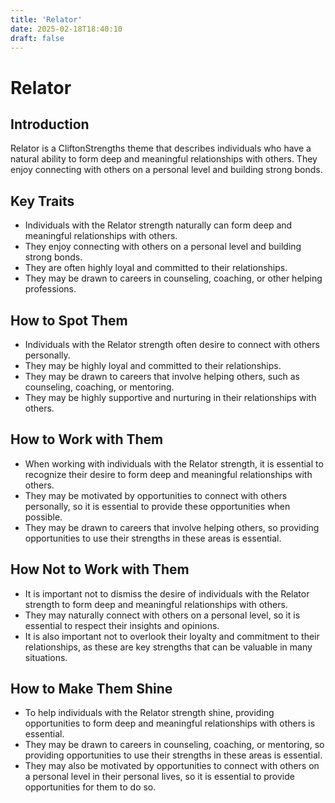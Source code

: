 ```yaml
---
title: 'Relator'
date: 2025-02-18T18:40:10
draft: false
---
```


# Relator

## Introduction

Relator is a CliftonStrengths theme that describes individuals who have a natural ability to form deep and meaningful relationships with others. They enjoy connecting with others on a personal level and building strong bonds.

## Key Traits

- Individuals with the Relator strength naturally can form deep and meaningful relationships with others.
- They enjoy connecting with others on a personal level and building strong bonds.
- They are often highly loyal and committed to their relationships.
- They may be drawn to careers in counseling, coaching, or other helping professions.

## How to Spot Them

- Individuals with the Relator strength often desire to connect with others personally.
- They may be highly loyal and committed to their relationships.
- They may be drawn to careers that involve helping others, such as counseling, coaching, or mentoring.
- They may be highly supportive and nurturing in their relationships with others.

## How to Work with Them

- When working with individuals with the Relator strength, it is essential to recognize their desire to form deep and meaningful relationships with others.
- They may be motivated by opportunities to connect with others personally, so it is essential to provide these opportunities when possible.
- They may be drawn to careers that involve helping others, so providing opportunities to use their strengths in these areas is essential.

## How Not to Work with Them

- It is important not to dismiss the desire of individuals with the Relator strength to form deep and meaningful relationships with others.
- They may naturally connect with others on a personal level, so it is essential to respect their insights and opinions.
- It is also important not to overlook their loyalty and commitment to their relationships, as these are key strengths that can be valuable in many situations.

## How to Make Them Shine

- To help individuals with the Relator strength shine, providing opportunities to form deep and meaningful relationships with others is essential.
- They may be drawn to careers in counseling, coaching, or mentoring, so providing opportunities to use their strengths in these areas is essential.
- They may also be motivated by opportunities to connect with others on a personal level in their personal lives, so it is essential to provide opportunities for them to do so.
